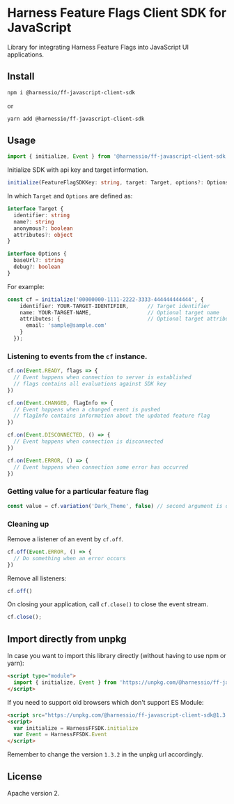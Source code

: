 # Harness Feature Flags Client SDK for JavaScript

Library for integrating Harness Feature Flags into JavaScript UI applications.

## Install

```sh
npm i @harnessio/ff-javascript-client-sdk
```

or

```sh
yarn add @harnessio/ff-javascript-client-sdk
```

## Usage

```ts
import { initialize, Event } from '@harnessio/ff-javascript-client-sdk'
```

Initialize SDK with api key and target information.

```ts
initialize(FeatureFlagSDKKey: string, target: Target, options?: Options)
```

In which `Target` and `Options` are defined as:

```ts
interface Target {
  identifier: string
  name?: string
  anonymous?: boolean
  attributes?: object
}

interface Options {
  baseUrl?: string
  debug?: boolean
}
```

For example:

```ts
const cf = initialize('00000000-1111-2222-3333-444444444444', {
    identifier: YOUR-TARGET-IDENTIFIER,      // Target identifier
    name: YOUR-TARGET-NAME,                  // Optional target name
    attributes: {                            // Optional target attributes
      email: 'sample@sample.com'
    }
  });
```

### Listening to events from the `cf` instance.

```ts
cf.on(Event.READY, flags => {
  // Event happens when connection to server is established
  // flags contains all evaluations against SDK key
})

cf.on(Event.CHANGED, flagInfo => {
  // Event happens when a changed event is pushed
  // flagInfo contains information about the updated feature flag
})

cf.on(Event.DISCONNECTED, () => {
  // Event happens when connection is disconnected
})

cf.on(Event.ERROR, () => {
  // Event happens when connection some error has occurred
})
```

### Getting value for a particular feature flag

```ts
const value = cf.variation('Dark_Theme', false) // second argument is default value when variation does not exist
```

### Cleaning up

Remove a listener of an event by `cf.off`.

```ts
cf.off(Event.ERROR, () => {
  // Do something when an error occurs
})
```

Remove all listeners:

```ts
cf.off()
```

On closing your application, call `cf.close()` to close the event stream.

```ts
cf.close();
```

## Import directly from unpkg

In case you want to import this library directly (without having to use npm or yarn):

```html
<script type="module">
  import { initialize, Event } from 'https://unpkg.com/@harnessio/ff-javascript-client-sdk@1.3.2/dist/sdk.client.js'
</script>
```

If you need to support old browsers which don't support ES Module:

```html
<script src="https://unpkg.com/@harnessio/ff-javascript-client-sdk@1.3.2/dist/sdk.client.js"></script>
<script>
  var initialize = HarnessFFSDK.initialize
  var Event = HarnessFFSDK.Event
</script>
```

Remember to change the version `1.3.2` in the unpkg url accordingly.

## License

Apache version 2.